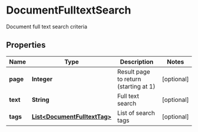 

# DocumentFulltextSearch

Document full text search criteria

## Properties

| Name | Type | Description | Notes |
|------------ | ------------- | ------------- | -------------|
|**page** | **Integer** | Result page to return (starting at 1) |  [optional] |
|**text** | **String** | Full text search |  [optional] |
|**tags** | [**List&lt;DocumentFulltextTag&gt;**](DocumentFulltextTag.md) | List of search tags |  [optional] |



